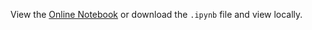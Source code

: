 View the [Online Notebook](http://nbviewer.ipython.org/github/iit-cs579/main/blob/master/lec/l09/l09.ipynb) or download the `.ipynb` file and view locally.
